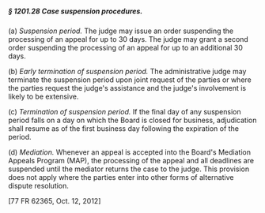 ##### § 1201.28 Case suspension procedures. #####

(a) *Suspension period.* The judge may issue an order suspending the processing of an appeal for up to 30 days. The judge may grant a second order suspending the processing of an appeal for up to an additional 30 days.

(b) *Early termination of suspension period.* The administrative judge may terminate the suspension period upon joint request of the parties or where the parties request the judge's assistance and the judge's involvement is likely to be extensive.

(c) *Termination of suspension period.* If the final day of any suspension period falls on a day on which the Board is closed for business, adjudication shall resume as of the first business day following the expiration of the period.

(d) *Mediation.* Whenever an appeal is accepted into the Board's Mediation Appeals Program (MAP), the processing of the appeal and all deadlines are suspended until the mediator returns the case to the judge. This provision does not apply where the parties enter into other forms of alternative dispute resolution.

[77 FR 62365, Oct. 12, 2012]
